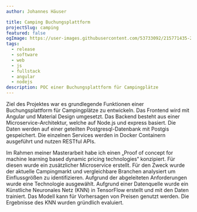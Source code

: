 ```yaml
---
author: Johannes Häuser

title: Camping Buchungsplattform
projectSlug: camping
featured: false
ogImage: https://user-images.githubusercontent.com/53733092/215771435-25408246-2309-4f8b-a781-1f3d93bdf0ec.png
tags:
  - release
  - software
  - web
  - js
  - fullstack
  - angular
  - nodejs
description: POC einer Buchungsplattform für Campingplätze
---
```


Ziel des Projektes war es grundlegende Funktionen einer Buchungsplattform für Campingplätze zu entwickeln. Das Frontend wird mit Angular und Material Design umgesetzt. Das Backend besteht aus einer Microservice-Architektur, welche auf Node.js und express basiert. Die Daten werden auf einer geteilten Postgresql-Datenbank mit Postgis gespeichert. Die einzelnen Services werden in Docker Containern ausgeführt und nutzen RESTful APIs.

Im Rahmen meiner Masterarbeit habe ich einen „Proof of concept for machine learning based dynamic pricing technologies“ konzipiert. Für diesen wurde ein zusätzlicher Microservice erstellt. Für den Zweck wurde der aktuelle Campingmarkt und vergleichbare Branchen analysiert um Einflussgrößen zu identifizieren. Aufgrund der abgeleiteten Anforderungen wurde eine Technologie ausgewählt. Aufgrund einer Datenquelle wurde ein Künstliche Neuronales Netz (KNN) in TensorFlow erstellt und mit den Daten trainiert. Das Modell kann für Vorhersagen von Preisen genutzt werden. Die Ergebnisse des KNN wurden gründlich evaluiert.

